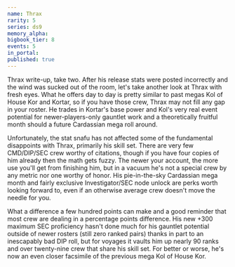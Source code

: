 ```yaml
---
name: Thrax
rarity: 5
series: ds9
memory_alpha:
bigbook_tier: 8
events: 5
in_portal:
published: true
---
```


Thrax write-up, take two. After his release stats were posted incorrectly and the wind was sucked out of the room, let's take another look at Thrax with fresh eyes. What he offers day to day is pretty similar to past megas Kol of House Kor and Kortar, so if you have those crew, Thrax may not fill any gap in your roster. He trades in Kortar's base power and Kol's very real event potential for newer-players-only gauntlet work and a theoretically fruitful month should a future Cardassian mega roll around.

Unfortunately, the stat snafu has not affected some of the fundamental disappoints with Thrax, primarily his skill set. There are very few CMD/DIP/SEC crew worthy of citations, though if you have four copies of him already then the math gets fuzzy. The newer your account, the more use you'll get from finishing him, but in a vacuum he's not a special crew by any metric nor one worthy of honor. His pie-in-the-sky Cardassian mega month and fairly exclusive Investigator/SEC node unlock are perks worth looking forward to, even if an otherwise average crew doesn't move the needle for you.

What a difference a few hundred points can make and a good reminder that most crew are dealing in a percentage points difference. His new +300 maximum SEC proficiency hasn't done much for his gauntlet potential outside of newer rosters (still zero ranked pairs) thanks in part to an inescapably bad DIP roll, but for voyages it vaults him up nearly 90 ranks and over twenty-nine crew that share his skill set. For better or worse, he's now an even closer facsimile of the previous mega Kol of House Kor.
